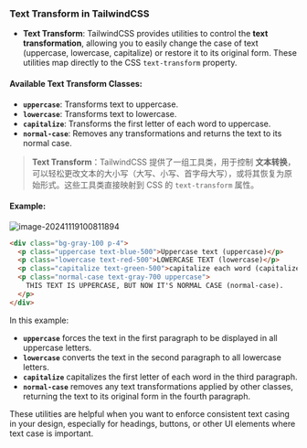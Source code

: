 ### Text Transform in TailwindCSS

- **Text Transform**: TailwindCSS provides utilities to control the **text transformation**, allowing you to easily change the case of text (uppercase, lowercase, capitalize) or restore it to its original form. These utilities map directly to the CSS `text-transform` property.

#### Available Text Transform Classes:
  - **`uppercase`**: Transforms text to uppercase.
  - **`lowercase`**: Transforms text to lowercase.
  - **`capitalize`**: Transforms the first letter of each word to uppercase.
  - **`normal-case`**: Removes any transformations and returns the text to its normal case.

> **Text Transform**：TailwindCSS 提供了一组工具类，用于控制 **文本转换**，可以轻松更改文本的大小写（大写、小写、首字母大写），或将其恢复为原始形式。这些工具类直接映射到 CSS 的 `text-transform` 属性。

#### Example:

![image-20241119100811894](C:\Users\10691\AppData\Roaming\Typora\typora-user-images\image-20241119100811894.png)

```html
<div class="bg-gray-100 p-4">
  <p class="uppercase text-blue-500">Uppercase text (uppercase)</p>
  <p class="lowercase text-red-500">LOWERCASE TEXT (lowercase)</p>
  <p class="capitalize text-green-500">capitalize each word (capitalize)</p>
  <p class="normal-case text-gray-700 uppercase">
    THIS TEXT IS UPPERCASE, BUT NOW IT'S NORMAL CASE (normal-case).
  </p>
</div>
```

In this example:
- **`uppercase`** forces the text in the first paragraph to be displayed in all uppercase letters.
- **`lowercase`** converts the text in the second paragraph to all lowercase letters.
- **`capitalize`** capitalizes the first letter of each word in the third paragraph.
- **`normal-case`** removes any text transformations applied by other classes, returning the text to its original form in the fourth paragraph.

These utilities are helpful when you want to enforce consistent text casing in your design, especially for headings, buttons, or other UI elements where text case is important.